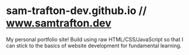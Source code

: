 # sam-trafton-dev.github.io // www.samtrafton.dev
My personal portfolio site! Build using raw HTML/CSS/JavaScript so that I can stick to the basics of website development for fundamental learning.
